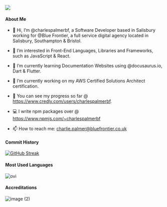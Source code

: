 ![](https://komarev.com/ghpvc/?username=charlespalmerbf)

#### About Me

- 👋 Hi, I’m @charlespalmerbf, a Software Developer based in Salisbury working for @Blue Frontier, a full service digital agency located in Salisbury, Southampton & Bristol.

- 👀 I’m interested in Front-End Languages, Libraries and Frameworks, such as JavaScript & React.

- 🌱 I’m currently learning Documentation Websites using @docusaurus.io, Dart & Flutter.

- 🚀 I’m currently working on my AWS Certified Solutions Architect certification.

- 🎯 You can see my progress so far @ https://www.credly.com/users/charlespalmerbf.

- 💻 I write npm packages over @ https://www.npmjs.com/~charlespalmerbf

- 📫 How to reach me: charlie.palmer@bluefrontier.co.uk

#### Commit History

[![GitHub Streak](https://github-readme-streak-stats.herokuapp.com?user=charlespalmerbf&theme=radical&hide_border=true&date_format=j%20M%5B%20Y%5D)](https://git.io/streak-stats)

#### Most Used Languages

<img src="https://github-readme-stats.vercel.app/api/top-langs?username=charlespalmerbf&show_icons=true&locale=en&layout=compact&theme=chartreuse-dark" alt="ovi" />

#### Accreditations

![image (2)](https://github.com/charlespalmerbf/charlespalmerbf/assets/85505220/d58b95fc-1eef-4b13-acd7-3e83e48f1e3a)
